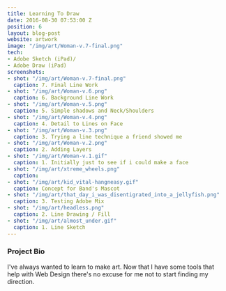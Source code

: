 ```yaml
---
title: Learning To Draw
date: 2016-08-30 07:53:00 Z
position: 6
layout: blog-post
website: artwork
image: "/img/art/Woman-v.7-final.png"
tech:
- Adobe Sketch (iPad)/
- Adobe Draw (iPad)
screenshots:
- shot: "/img/art/Woman-v.7-final.png"
  caption: 7. Final Line Work
- shot: "/img/art/Woman-v.6.png"
  caption: 6. Background Line Work
- shot: "/img/art/Woman-v.5.png"
  caption: 5. Simple shadows and Neck/Shoulders
- shot: "/img/art/Woman-v.4.png"
  caption: 4. Detail to Lines on Face
- shot: "/img/art/Woman-v.3.png"
  caption: 3. Trying a line technique a friend showed me
- shot: "/img/art/Woman-v.2.png"
  caption: 2. Adding Layers
- shot: "/img/art/Woman-v.1.gif"
  caption: 1. Initially just to see if i could make a face
- shot: "/img/art/xtreme_wheels.png"
  caption: 
- shot: "/img/art/kid_vital-hangneasy.gif"
  caption: Concept for Band's Mascot
- shot: "/img/art/that_day_i_was_disentigrated_into_a_jellyfish.png"
  caption: 3. Testing Adobe Mix
- shot: "/img/art/headless.png"
  caption: 2. Line Drawing / Fill
- shot: "/img/art/almost_under.gif"
  caption: 1. Line Sketch
---
```


### Project Bio

I've always wanted to learn to make art. Now that I have some tools that help with Web Design there's no excuse for me not to start finding my direction.
<!--break-->
